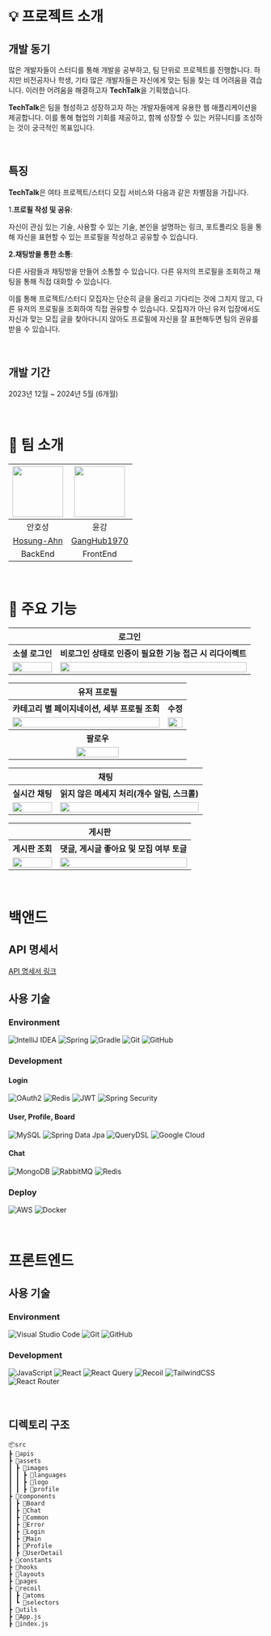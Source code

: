 # 💡 프로젝트 소개

## 개발 동기
많은 개발자들이 스터디를 통해 개발을 공부하고, 팀 단위로 프로젝트를 진행합니다. 하지만 비전공자나 학생, 기타 많은 개발자들은 자신에게 맞는 팀을 찾는 데 어려움을 겪습니다. 이러한 어려움을 해결하고자 **TechTalk**을 기획했습니다. 

**TechTalk**은 팀을 형성하고 성장하고자 하는 개발자들에게 유용한 웹 애플리케이션을 제공합니다. 이를 통해 협업의 기회를 제공하고, 함께 성장할 수 있는 커뮤니티를 조성하는 것이 궁극적인 목표입니다.

<br/>

## 특징
**TechTalk**은 여타 프로젝트/스터디 모집 서비스와 다음과 같은 차별점을 가집니다.

1.**프로필 작성 및 공유**:

자신이 관심 있는 기술, 사용할 수 있는 기술, 본인을 설명하는 링크, 포트폴리오 등을 통해 자신을 표현할 수 있는 프로필을 작성하고 공유할 수 있습니다.

**2.채팅방을 통한 소통**:

다른 사람들과 채팅방을 만들어 소통할 수 있습니다. 다른 유저의 프로필을 조회하고 채팅을 통해 직접 대화할 수 있습니다.

이를 통해 프로젝트/스터디 모집자는 단순히 글을 올리고 기다리는 것에 그치지 않고, 다른 유저의 프로필을 조회하여 직접 권유할 수 있습니다. 모집자가 아닌 유저 입장에서도 자신과 맞는 모집 글을 찾아다니지 않아도 프로필에 자신을 잘 표현해두면 팀의 권유를 받을 수 있습니다.

<br/>

## 개발 기간

2023년 12월 ~ 2024년 5월 (6개월)

<br/>

# 👥 팀 소개

<div align="center">

|          <img src="https://github.com/Hosung-Ahn.png" width="100">           | <img src="https://github.com/GangHub1970.png" width="100"> |
| :-------------------------------------------------------------------------: | :--------------------------------------------------------: |
|                                   안호성                                    |                            윤강                            |
|                  [Hosung-Ahn](https://github.com/Hosung-Ahn)                  |       [GangHub1970](https://github.com/GangHub1970)        |
|                                 BackEnd                                      |                       FrontEnd                             |

</div>

<br/>

# 🎯 주요 기능

<div align="center">

<table width="100%">
  <tr>
    <th colspan="2">로그인</th>
  </tr>
  <tr>
    <th>소셜 로그인</th>
    <th>비로그인 상태로 인증이 필요한 기능 접근 시 리다이렉트</th>
  </tr>
  <tr>
    <td><img src="https://github.com/Tech-Talk-Project/.github/assets/104193739/c15366ae-6457-4cf6-8567-dd783de8007f" width="100%"></td>
    <td><img src="https://github.com/Tech-Talk-Project/.github/assets/104193739/fd9b6711-f167-48b2-80f0-74bc037bda53" width="100%"></td>
  </tr>
</table>

<table width="100%">
  <tr>
    <th colspan="2">유저 프로필</th>
  </tr>
  <tr>
    <th>카테고리 별 페이지네이션, 세부 프로필 조회</th>
    <th>수정</th>
  </tr>
  <tr>
    <td><img src="https://github.com/Tech-Talk-Project/.github/assets/104193739/fc2d008c-b280-4dd6-b054-12eb9d672757" width="100%"></td>
    <td><img src="https://github.com/Tech-Talk-Project/.github/assets/104193739/c0b33a7b-3b16-4c62-8fc3-9d52e7952c82" width="100%"></td>
  </tr>
  <tr>
    <th colspan="2">팔로우</td>
  </tr>
  <tr>
    <td colspan="2" align="center"><img src="https://github.com/Tech-Talk-Project/.github/assets/104193739/802316cb-8840-4b75-a7cc-0ff96ee5c1b1" width="50%"></td>
  </tr>
</table>

<table width="100%">
  <tr>
    <th colspan="2">채팅</th>
  </tr>
  <tr>
    <th>실시간 채팅</th>
    <th>읽지 않은 메세지 처리(개수 알림, 스크롤)</th>
  </tr>
  <tr>
    <td><img src="https://github.com/Tech-Talk-Project/.github/assets/104193739/da158025-3a6f-4853-b1e2-b47e73404c21" width="100%"></td>
    <td><img src="https://github.com/Tech-Talk-Project/.github/assets/104193739/69d0c3e5-be09-42ff-9570-eef095d5858a" width="100%"></td>
  </tr>
</table>

<table width="100%">
  <tr>
    <th colspan="2">게시판</th>
  </tr>
  <tr>
    <th>게시판 조회</th>
    <th>댓글, 게시글 좋아요 및 모집 여부 토글</th>
  </tr>
  <tr>
    <td><img src="https://github.com/Tech-Talk-Project/.github/assets/104193739/9fbe4886-347e-4b58-a98d-3d7a5e551e32" width="100%"></td>
    <td><img src="https://github.com/Tech-Talk-Project/.github/assets/104193739/b5c1ca01-c735-4fd7-af42-15c83119c746" width="100%"></td>
  </tr>
</table>

</div>

<br/>

# 백앤드

## API 명세서
[API 명세서 링크](https://www.notion.so/hosung-note/337e1cd5f8294f578a74f625fafe70dd?v=cbeb860e7fc342d6b1ce639810ef67ad&pvs=4)

## 사용 기술

### Environment
![IntelliJ IDEA](https://img.shields.io/badge/IntelliJIDEA-000000.svg?style=for-the-badge&logo=intellij-idea&logoColor=white)
![Spring](https://img.shields.io/badge/spring-%236DB33F.svg?style=for-the-badge&logo=spring&logoColor=white)
![Gradle](https://img.shields.io/badge/Gradle-02303A.svg?style=for-the-badge&logo=Gradle&logoColor=white)
![Git](https://img.shields.io/badge/git-%23F05033.svg?style=for-the-badge&logo=git&logoColor=white)
![GitHub](https://img.shields.io/badge/github-%23121011.svg?style=for-the-badge&logo=github&logoColor=white)

### Development
#### Login
![OAuth2](https://img.shields.io/badge/OAuth2-%230047B3.svg?style=for-the-badge&logo=OAuth2&logoColor=white)
![Redis](https://img.shields.io/badge/redis-%23DD0031.svg?style=for-the-badge&logo=redis&logoColor=white)
![JWT](https://img.shields.io/badge/JWT-black?style=for-the-badge&logo=JSON%20web%20tokens)
![Spring Security](https://img.shields.io/badge/Spring_Security-%236DB33F.svg?style=for-the-badge&logo=spring&logoColor=white)
#### User, Profile, Board
![MySQL](https://img.shields.io/badge/mysql-4479A1.svg?style=for-the-badge&logo=mysql&logoColor=white)
![Spring Data Jpa](https://img.shields.io/badge/Spring_Data_Jpa-%236DB33F.svg?style=for-the-badge&logo=spring&logoColor=white)
![QueryDSL](https://img.shields.io/badge/QueryDSL-%230047B3.svg?style=for-the-badge&logo=QueryDSL&logoColor=white)
![Google Cloud](https://img.shields.io/badge/GoogleCloud-%234285F4.svg?style=for-the-badge&logo=google-cloud&logoColor=white)
#### Chat
![MongoDB](https://img.shields.io/badge/MongoDB-%234ea94b.svg?style=for-the-badge&logo=mongodb&logoColor=white)
![RabbitMQ](https://img.shields.io/badge/Rabbitmq-FF6600?style=for-the-badge&logo=rabbitmq&logoColor=white)
![Redis](https://img.shields.io/badge/redis-%23DD0031.svg?style=for-the-badge&logo=redis&logoColor=white)
### Deploy
![AWS](https://img.shields.io/badge/AWS-%23FF9900.svg?style=for-the-badge&logo=amazon-aws&logoColor=white)
![Docker](https://img.shields.io/badge/docker-%230db7ed.svg?style=for-the-badge&logo=docker&logoColor=white)

<br/>

# 프론트엔드

## 사용 기술

### Environment
![Visual Studio Code](https://img.shields.io/badge/Visual%20Studio%20Code-0078d7.svg?style=for-the-badge&logo=visual-studio-code&logoColor=white)
![Git](https://img.shields.io/badge/git-%23F05033.svg?style=for-the-badge&logo=git&logoColor=white)
![GitHub](https://img.shields.io/badge/github-%23121011.svg?style=for-the-badge&logo=github&logoColor=white)

### Development
![JavaScript](https://img.shields.io/badge/javascript-%23323330.svg?style=for-the-badge&logo=javascript&logoColor=%23F7DF1E)
![React](https://img.shields.io/badge/react-%2320232a.svg?style=for-the-badge&logo=react&logoColor=%2361DAFB)
![React Query](https://img.shields.io/badge/-React%20Query-FF4154?style=for-the-badge&logo=react%20query&logoColor=white)
![Recoil](https://img.shields.io/badge/recoil-3578E5?style=for-the-badge&logo=Recoil&logoColor=white)
![TailwindCSS](https://img.shields.io/badge/tailwindcss-%2338B2AC.svg?style=for-the-badge&logo=tailwind-css&logoColor=white)
![React Router](https://img.shields.io/badge/React_Router-CA4245?style=for-the-badge&logo=react-router&logoColor=white)

<br/>

## 디렉토리 구조

```
📦src
┣ 📂apis
┣ 📂assets
┃ ┣ 📂images
┃ ┃ ┣ 📂languages
┃ ┃ ┣ 📂logo
┃ ┃ ┣ 📂profile
┣ 📂components
┃ ┣ 📂Board
┃ ┣ 📂Chat
┃ ┣ 📂Common
┃ ┣ 📂Error
┃ ┣ 📂Login
┃ ┣ 📂Main
┃ ┣ 📂Profile
┃ ┣ 📂UserDetail
┣ 📂constants
┣ 📂hooks
┣ 📂layouts
┣ 📂pages
┣ 📂recoil
┃ ┣ 📂atoms
┃ ┗ 📂selectors
┣ 📂utils
┣ 📜App.js
┣ 📜index.js
```


